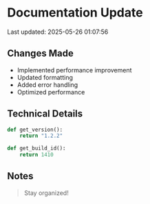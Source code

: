 # Documentation Update

Last updated: 2025-05-26 01:07:56

## Changes Made
- Implemented performance improvement
- Updated formatting
- Added error handling
- Optimized performance

## Technical Details
```python
def get_version():
    return "1.2.2"

def get_build_id():
    return 1410
```

## Notes
> Stay organized!
